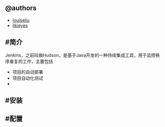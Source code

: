 @authors
----
+ [louiseliu](https://github.com/louiseliu)    
+ [likieyes](https://github.com/likieyes)

#简介
----
Jenkins，之前叫做Hudson，是基于Java开发的一种持续集成工具，用于监控秩序重复的工作，主要包括
  + 项目的自动部署
  + 项目自动化测试
  +

#安装
----



#配置
----



